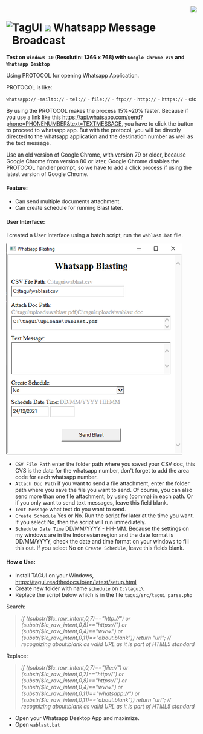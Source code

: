 <img src="https://1.tilyanpristka.id/images/tP-logo-rounded.png" height="111" align="right">

# <img src="https://1.tilyanpristka.id/images/tagui.png" height="45" align="left"> TagUI <img src="https://1.tilyanpristka.id/images/whatsapp.png" height="45"> Whatsapp Message Broadcast

**Test on `Windows 10` (Resolutin: 1366 x 768) with `Google Chrome v79` and `Whatsapp Desktop`**


Using PROTOCOL for opening Whatsapp Application.

PROTOCOL is like:

`whatsapp://` -`mailto://` - `tel://` - `file://` - `ftp://` - `http://` - `https://` - etc

By using the PROTOCOL makes the process 15%~20% faster.
Because if you use a link like this https://api.whatsapp.com/send?phone=PHONENUMBER&text=TEXTMESSAGE, you have to click the button to proceed to whatsapp app.
But with the protocol, you will be directly directed to the whatsapp application and the destination number as well as the text message.

Use an old version of Google Chrome, with version 79 or older, because Google Chrome from version 80 or later, Google Chrome disables the PROTOCOL handler prompt, so we have to add a click process if using the latest version of Google Chrome.

#### Feature:
- Can send multiple documents attachment.
- Can create schedule for running Blast later.


#### User Interface:
I created a User Interface using a batch script, run the `wablast.bat` file.

![ui_wablast](https://raw.githubusercontent.com/ardyan69/wa/main/imgs/ui_wablast.png)

- `CSV File Path` enter the folder path where you saved your CSV doc, this CVS is the data for the whatsapp number, don't forget to add the area code for each whatsapp number.
- `Attach Doc Path` if you want to send a file attachment, enter the folder path where you save the file you want to send. Of course, you can also send more than one file attachment, by using (comma) in each path. Or if you only want to send text messages, leave this field blank.
- `Text Message` what text do you want to send.
- `Create Schedule` Yes or No. Run the script for later at the time you want. If you select No, then the script will run immediately.
- `Schedule Date Time` DD/MM/YYYY - HH-MM. Because the settings on my windows are in the Indonesian region and the date format is DD/MM/YYYY, check the date and time format on your windows to fill this out. If you select No on `Create Schedule`, leave this fields blank.

#### How o Use:
- Install TAGUI on your Windows, https://tagui.readthedocs.io/en/latest/setup.html
- Create new folder with name `schedule` on `C:\tagui\`
- Replace the script below which is in the file `tagui/src/tagui_parse.php`

Search:
>_if ((substr($lc_raw_intent,0,7)=="http://") or (substr($lc_raw_intent,0,8)=="https://") or (substr($lc_raw_intent,0,4)=="www.") or (substr($lc_raw_intent,0,11)=="about:blank")) return "url"; // recognizing about:blank as valid URL as it is part of HTML5 standard_

Replace:
>_if ((substr($lc_raw_intent,0,7)=="file://") or (substr($lc_raw_intent,0,7)=="http://") or (substr($lc_raw_intent,0,8)=="https://") or (substr($lc_raw_intent,0,4)=="www.") or (substr($lc_raw_intent,0,11)=="whatsapp://") or (substr($lc_raw_intent,0,11)=="about:blank")) return "url"; // recognizing about:blank as valid URL as it is part of HTML5 standard_
- Open your Whatsapp Desktop App and maximize.
- Open `wablast.bat`
